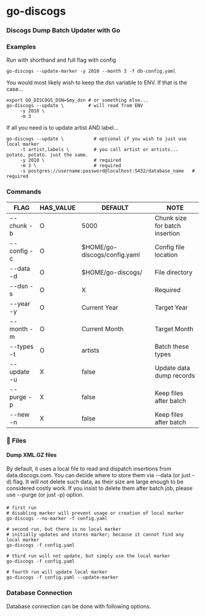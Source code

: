 # go-discogs

### Discogs Dump Batch Updater with Go

### Examples

Run with shorthand and full flag with config

```shell
go-discogs --update-marker -y 2010 --month 3 -f db-config.yaml
```

You would most likely wish to keep the dsn variable to ENV.
If that is the case...

```shell
export GO_DISCOGS_DSN=$my_dsn # or something else...
go-discogs --update \         # will read from ENV
     -y 2010 \
     -m 3 
```

If all you need is to update artist AND label...

```shell
go-discogs --update \           # optional if you wish to just use local marker
     -t artist,labels \         # you call artist or artists... potato, potato. just the same.
     -y 2010 \                  # required
     -m 3 \                     # required
     -s postgres://username:password@localhost:5432/database_name   # required
```

### Commands

| FLAG        | HAS_VALUE | DEFAULT                      | NOTE                           |
|-------------|-----------|------------------------------|--------------------------------|
| --chunk -b  | O         | 5000                         | Chunk size for batch insertion |
| --config -c | O         | $HOME/go-discogs/config.yaml | Config file location           |
| --data -d   | O         | $HOME/go-discogs/            | File directory                 |
| --dsn -s    | O         | X                            | Required                       |
| --year -y   | O         | Current Year                 | Target Year                    |
| --month -m  | O         | Current Month                | Target Month                   |
| --types -t  | O         | artists                      | Batch these types              |
| --update -u | X         | false                        | Update data dump records       |
| --purge -p  | X         | false                        | Keep files after batch         |
| --new -n    | X         | false                        | Keep files after batch         |

### 💾 Files

#### Dump XML.GZ files

By default, it uses a local file to read and dispatch insertions from data.discogs.com.
You can decide where to store them via --data (or just -d) flag.
It will not delete such data, as their size are large enough to be considered costly work.
If you insist to delete them after batch job, please use --purge (or just -p) option.

####   

```shell
# first run
# disabling marker will prevent usage or creation of local marker
go-discogs --no-marker -f config.yaml

# second run, but there is no local marker
# initially updates and stores marker; because it cannot find any local marker
go-discogs -f config.yaml

# third run will not update, but simply use the local marker
go-discogs -f config.yaml

# fourth run will update local marker
go-discogs -f config.yaml --update-marker
```

### Database Connection

Database connection can be done with following options.
